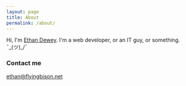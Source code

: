 ```yaml
---
layout: page
title: About
permalink: /about/
---
```


Hi, I'm [Ethan Dewey](https://github.com/edewey). I'm a web developer, or an IT guy, or something.  ¯\_(ツ)_/¯

### Contact me

[ethan@flyingbison.net](mailto:ethan@flyingbison.net)
